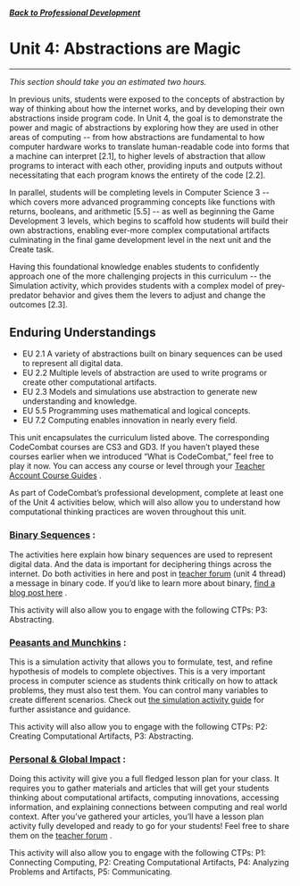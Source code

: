 ##### [Back to Professional Development](/apcsp/professional-development) 
# Unit 4: Abstractions are Magic
-----
*This section should take you an estimated two hours.*

In previous units, students were exposed to the concepts of abstraction by way of thinking about how the internet works, and by developing their own abstractions inside program code. In Unit 4, the goal is to demonstrate the power and magic of abstractions by exploring how they are used in other areas of computing -- from how abstractions are fundamental to how computer hardware works to translate human-readable code into forms that a machine can interpret [2.1], to higher levels of abstraction that allow programs to interact with each other, providing inputs and outputs without necessitating that each program knows the entirety of the code [2.2]. 

In parallel, students will be completing levels in Computer Science 3 -- which covers more advanced programming concepts like functions with returns, booleans, and arithmetic [5.5] -- as well as beginning the Game Development 3 levels, which begins to scaffold how students will build their own abstractions, enabling ever-more complex computational artifacts culminating in the final game development level in the next unit and the Create task. 

Having this foundational knowledge enables students to confidently approach one of the more challenging projects in this curriculum -- the Simulation activity, which provides students with a complex model of prey-predator behavior and gives them the levers to adjust and change the outcomes [2.3]. 

## Enduring Understandings
- EU 2.1 A variety of abstractions built on binary sequences can be used to represent all digital data.
- EU 2.2 Multiple levels of abstraction are used to write programs or create other computational artifacts.
- EU 2.3 Models and simulations use abstraction to generate new understanding and knowledge.
- EU 5.5 Programming uses mathematical and logical concepts.
- EU 7.2 Computing enables innovation in nearly every field.


This unit encapsulates the curriculum listed above. The corresponding CodeCombat courses are CS3 and GD3. If you haven’t played these courses earlier when we introduced “What is CodeCombat,” feel free to play it now. You can access any course or level through your [Teacher Account Course Guides](https://codecombat.com/teachers/courses) . 

As part of CodeCombat’s professional development, complete at least one of the Unit 4 activities below, which will also allow you to understand how computational thinking practices are woven throughout this unit.

### [Binary Sequences](https://codecombat.com/apcsp/markdown/apcsp-binary-sequences) : 
The activities here explain how binary sequences are used to represent digital data. And the data is important for deciphering things across the internet. Do both activities in here and post in [teacher forum](https://groups.google.com/a/codecombat.com/forum/?hl=en#!forum/apcsp)  (unit 4 thread) a message in binary code. 
If you’d like to learn more about binary, [find a blog post here](https://medium.com/basecs/bits-bytes-building-with-binary-13cb4289aafa) . 

This activity will also allow you to engage with the following CTPs: P3: Abstracting.

### [Peasants and Munchkins](https://codecombat.com/play/level/peasants-and-munchkins) : 
This is a simulation activity that allows you to formulate, test, and refine hypothesis of models to complete objectives. This is a very important process in computer science as students think critically on how to attack problems, they must also test them. You can control many variables to create different scenarios. Check out [the simulation activity guide](https://codecombat.com/apcsp/markdown/apcsp-simulation) for further assistance and guidance.

This activity will also allow you to engage with the following CTPs: P2: Creating Computational Artifacts, P3: Abstracting.

### [Personal & Global Impact](https://codecombat.com/apcsp/markdown/apcsp-personal-and-global-impact) : 
Doing this activity will give you a full fledged lesson plan for your class. It requires you to gather materials and articles that will get your students thinking about computational artifacts, computing innovations, accessing information, and explaining connections between computing and real world context. 
After you’ve gathered your articles, you’ll have a lesson plan activity fully developed and ready to go for your students! Feel free to share them on the [teacher forum](https://groups.google.com/a/codecombat.com/forum/?hl=en#!forum/apcsp) .

This activity will also allow you to engage with the following CTPs: P1: Connecting Computing, P2: Creating Computational Artifacts, P4: Analyzing Problems and Artifacts, P5: Communicating.

